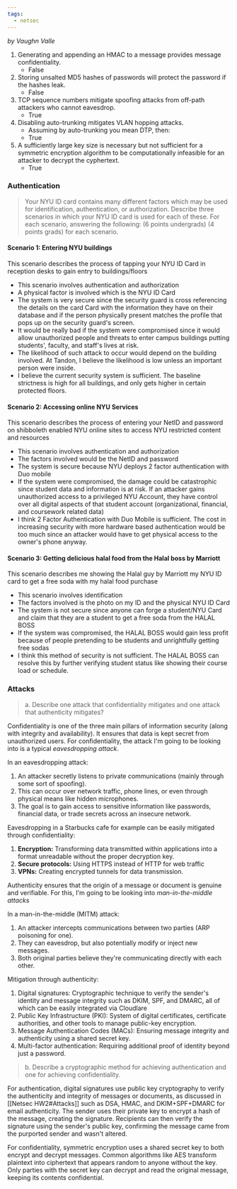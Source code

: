 ```yaml
---
tags:
  - netsec
---
```

_by Vaughn Valle_

1. Generating and appending an HMAC to a message provides message confidentiality. 
	- False
2. Storing unsalted MD5 hashes of passwords will protect the password if the hashes leak.
	- False
3. TCP sequence numbers mitigate spoofing attacks from off-path attackers who cannot eavesdrop.
	- True
4. Disabling auto-trunking mitigates VLAN hopping attacks.
	- Assuming by auto-trunking you mean DTP, then:
	- True
6. A sufficiently large key size is necessary but not sufficient for a symmetric encryption algorithm to be computationally infeasible for an attacker to decrypt the cyphertext.
	- True
### Authentication

> Your NYU ID card contains many different factors which may be used for identification, authentication, or authorization. Describe three scenarios in which your NYU ID card is used for each of these. For each scenario, answering the following: (6 points undergrads) (4 points grads) for each scenario.

#### Scenario 1: Entering NYU buildings
This scenario describes the process of tapping your NYU ID Card in reception desks to gain entry to buildings/floors
- This scenario involves authentication and authorization
- A physical factor is involved which is the NYU ID Card
- The system is very secure since the security guard is cross referencing the details on the card Card with the information they have on their database and if the person physically present matches the profile that pops up on the security guard's screen.
- It would be really bad if the system were compromised since it would allow unauthorized people and threats to enter campus buildings putting students', faculty, and staff's lives at risk.
- The likelihood of such attack to occur would depend on the building involved. At Tandon, I believe the likelihood is low unless an important person were inside.
- I believe the current security system is sufficient. The baseline strictness is high for all buildings, and only gets higher in certain protected floors.

#### Scenario 2: Accessing online NYU Services
This scenario describes the process of entering your NetID and password on shibboleth enabled NYU online sites to access NYU restricted content and resources
- This scenario involves authentication and authorization
- The factors involved would be the NetID and password
- The system is secure because NYU deploys 2 factor authentication with Duo mobile 
- If the system were compromised, the damage could be catastrophic since student data and information is at risk. If an attacker gains unauthorized access to a privileged NYU Account, they have control over all digital aspects of that student account (organizational, financial, and coursework related data)
- I think 2 Factor Authentication with Duo Mobile is sufficient. The cost in increasing security with more hardware based authentication would be too much since an attacker would have to get physical access to the owner's phone anyway.

#### Scenario 3: Getting delicious halal food from the Halal boss by Marriott
This scenario describes me showing the Halal guy by Marriott my NYU ID card to get a free soda with my halal food purchase
- This scenario involves identification
- The factors involved is the photo on my ID and the physical NYU ID Card
- The system is not secure since anyone can forge a student/NYU Card and claim that they are a student to get a free soda from the HALAL BOSS
- If the system was compromised, the HALAL BOSS would gain less profit because of people pretending to be students and unrightfully getting free sodas
- I think this method of security is not sufficient. The HALAL BOSS can resolve this by further verifying student status like showing their course load or schedule. 


### Attacks

> a. Describe one attack that confidentiality mitigates and one attack that authenticity mitigates?

Confidentiality is one of the three main pillars of information security (along with integrity and availability). It ensures that data is kept secret from unauthorized users. For confidentiality, the attack I'm going to be looking into is a typical _eavesdropping attack_.

In an eavesdropping attack:
1. An attacker secretly listens to private communications (mainly through some sort of spoofing).
2. This can occur over network traffic, phone lines, or even through physical means like hidden microphones.
3. The goal is to gain access to sensitive information like passwords, financial data, or trade secrets across an insecure network.

Eavesdropping in a Starbucks cafe for example can be easily mitigated through confidentiality:
1. **Encryption:** Transforming data transmitted within applications into a format unreadable without the proper decryption key.
2. **Secure protocols:** Using HTTPS instead of HTTP for web traffic
3. **VPNs:** Creating encrypted tunnels for data transmission.

Authenticity ensures that the origin of a message or document is genuine and verifiable. For this, I'm going to be looking into _man-in-the-middle attacks_

In a man-in-the-middle (MITM) attack:
1. An attacker intercepts communications between two parties (ARP poisoning for one).
2. They can eavesdrop, but also potentially modify or inject new messages.
3. Both original parties believe they're communicating directly with each other.

Mitigation through authenticity:
1. Digital signatures: Cryptographic technique to verify the sender's identity and message integrity such as DKIM, SPF, and DMARC, all of which can be easily integrated via Cloudlare
2. Public Key Infrastructure (PKI): System of digital certificates, certificate authorities, and other tools to manage public-key encryption.
3. Message Authentication Codes (MACs): Ensuring message integrity and authenticity using a shared secret key.
4. Multi-factor authentication: Requiring additional proof of identity beyond just a password.


> b. Describe a cryptographic method for achieving authentication and one for achieving confidentiality.

For authentication, digital signatures use public key cryptography to verify the authenticity and integrity of messages or documents, as discussed in [[Netsec HW2#Attacks]] such as DSA, HMAC, and DKIM+SPF+DMARC for email authenticity. The sender uses their private key to encrypt a hash of the message, creating the signature. Recipients can then verify the signature using the sender's public key, confirming the message came from the purported sender and wasn't altered.

For confidentiality, symmetric encryption uses a shared secret key to both encrypt and decrypt messages. Common algorithms like AES transform plaintext into ciphertext that appears random to anyone without the key. Only parties with the secret key can decrypt and read the original message, keeping its contents confidential.